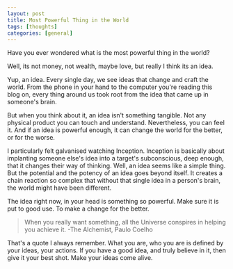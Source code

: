```yaml
---
layout: post
title: Most Powerful Thing in the World
tags: [thoughts]
categories: [general]
---
```


Have you ever wondered what is the most powerful thing in the world?

Well, its not money, not wealth, maybe love, but really I think its an idea.

Yup, an idea. Every single day, we see ideas that change and craft the world. From the phone in your hand to the computer you're reading this blog on, every thing around us took root from the idea that came up in someone's brain.

But when you think about it, an idea isn't something tangible. Not any physical product you can touch and understand. Nevertheless, you can feel it. And if an idea is powerful enough, it can change the world for the better, or for the worse.

I particularly felt galvanised watching Inception. Inception is basically about implanting someone else's idea into a target's subconscious, deep enough, that it changes their way of thinking. Well, an idea seems like a simple thing. But the potential and the potency of an idea goes beyond itself. It creates a chain reaction so complex that without that single idea in a person's brain, the world might have been different.

The idea right now, in your head is something so powerful. Make sure it is put to good use. To make a change for the better.

> When you really want something, all the Universe conspires in helping you achieve it. -The Alchemist, Paulo Coelho

That's a quote I always remember. What you are, who you are is defined by your ideas, your actions. If you have a good idea, and truly believe in it, then give it your best shot. Make your ideas come alive.